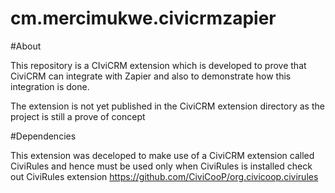 # cm.mercimukwe.civicrmzapier

#About

This repository is a CIviCRM extension which is developed to prove that CiviCRM can integrate with Zapier and 
also to demonstrate how this integration is done.

The extension is not yet published in the CiviCRM extension directory as the project is still a prove of concept

#Dependencies 

This extension was deceloped to make use of a CiviCRM extension called CiviRules and hence must be used only when CiviRules is installed 
check out CiviRules extension https://github.com/CiviCooP/org.civicoop.civirules

